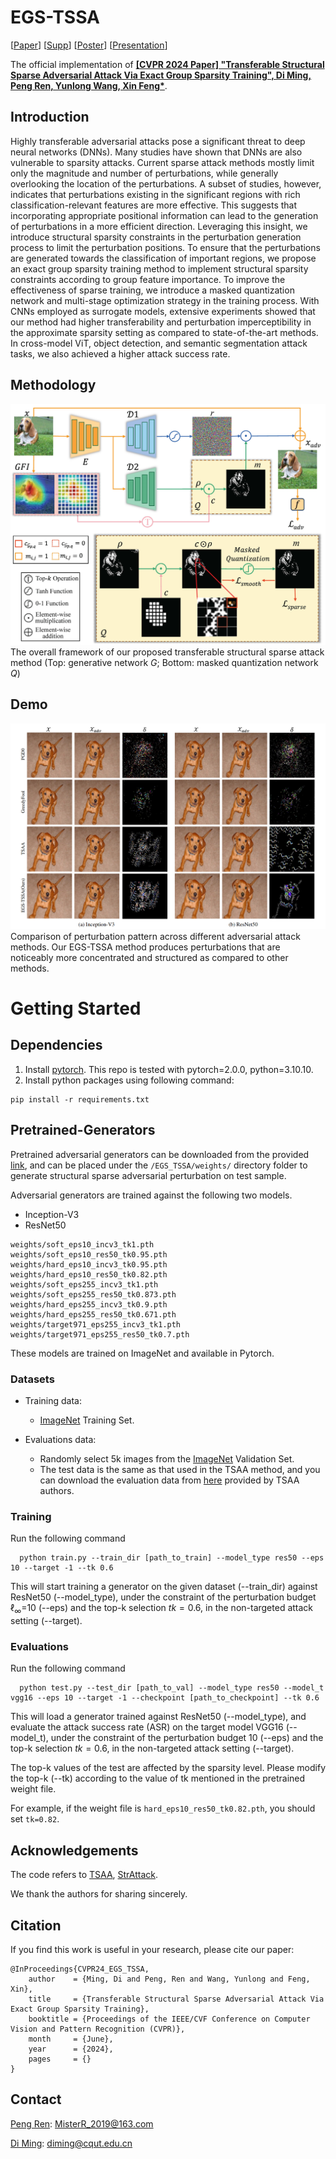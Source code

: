 # EGS-TSSA
[[Paper]()] [[Supp]()] [[Poster]()] [[Presentation]()]

The official implementation of [**\[CVPR 2024 Paper\] "Transferable Structural Sparse Adversarial Attack Via Exact Group Sparsity Training", Di Ming, Peng Ren, Yunlong Wang, Xin Feng\***](https://cvpr.thecvf.com/Conferences/2024/AcceptedPapers). 

## Introduction
Highly transferable adversarial attacks pose a significant threat to deep neural networks (DNNs). Many studies have shown that DNNs are also vulnerable to sparsity attacks. Current sparse attack methods mostly limit only the magnitude and number of perturbations, while generally overlooking the location of the perturbations. A subset of studies, however, indicates that perturbations existing in the significant regions with rich classification-relevant features are more effective. This suggests that incorporating appropriate positional information can lead to the generation of perturbations in a more efficient direction. Leveraging this insight, we introduce structural sparsity constraints in the perturbation generation process to limit the perturbation positions. To ensure that the perturbations are generated towards the classification of important regions, we propose an exact group sparsity training method to implement structural sparsity constraints according to group feature importance. To improve the effectiveness of sparse training, we introduce a masked quantization network and multi-stage optimization strategy in the training process. With CNNs employed as surrogate models, extensive experiments showed that our method had higher transferability and perturbation imperceptibility in the approximate sparsity setting as compared to state-of-the-art methods. In cross-model ViT, object detection, and semantic segmentation attack tasks, we also achieved a higher attack success rate.
## Methodology
![flowchart](show_image/Flowchart.jpg)
The overall framework of our proposed transferable structural sparse attack method (Top: generative network $G$; Bottom: masked quantization network $Q$)
## Demo
![example](show_image/Comparison_of_adversarial_perturbations.jpg?raw=true)
Comparison of perturbation pattern across different adversarial attack methods. Our EGS-TSSA method produces perturbations
that are noticeably more concentrated and structured as compared to other methods.


# Getting Started
## Dependencies
1. Install [pytorch](https://pytorch.org/). This repo is tested with pytorch=2.0.0, python=3.10.10.
2. Install python packages using following command:
```
pip install -r requirements.txt
```


## Pretrained-Generators
Pretrained adversarial generators can be downloaded from the provided [link](https://drive.google.com/drive/folders/1iypmK4iIdR2drG6EEe0f2K66fJRC9i7N?usp=sharing), and can be placed under the `/EGS_TSSA/weights/` directory folder to generate structural sparse adversarial perturbation on test sample.

Adversarial generators are trained against the following two models.
* Inception-V3
* ResNet50
```
weights/soft_eps10_incv3_tk1.pth
weights/soft_eps10_res50_tk0.95.pth
weights/hard_eps10_incv3_tk0.95.pth
weights/hard_eps10_res50_tk0.82.pth
weights/soft_eps255_incv3_tk1.pth
weights/soft_eps255_res50_tk0.873.pth
weights/hard_eps255_incv3_tk0.9.pth
weights/hard_eps255_res50_tk0.671.pth
weights/target971_eps255_incv3_tk1.pth
weights/target971_eps255_res50_tk0.7.pth
```

These models are trained on ImageNet and available in Pytorch. 
  
### Datasets
* Training data:
  * [ImageNet](http://www.image-net.org/) Training Set.
  
* Evaluations data:
  * Randomly select 5k images from the [ImageNet](http://www.image-net.org/) Validation Set.
  * The test data is the same as that used in the TSAA method, and you can download the evaluation data from [here](https://drive.google.com/drive/folders/1z6fMGd-NFvKi1-tVG59ow7ZxHyEGfEGI?usp=sharing) provided by TSAA authors.
  
  
### Training
<p align="justify"> Run the following command

```
  python train.py --train_dir [path_to_train] --model_type res50 --eps 10 --target -1 --tk 0.6
```
This will start training a generator on the given dataset (--train_dir) against ResNet50 (--model_type), under the constraint of the perturbation budget $\ell_\infty$=10 (--eps) and the top-k selection $tk=0.6$, in the non-targeted attack setting (--target).<p>

### Evaluations
<p align="justify"> Run the following command

```
  python test.py --test_dir [path_to_val] --model_type res50 --model_t vgg16 --eps 10 --target -1 --checkpoint [path_to_checkpoint] --tk 0.6
```
This will load a generator trained against ResNet50 (--model_type), and evaluate the attack success rate (ASR) on the target model VGG16 (--model_t), under the constraint of the perturbation budget 10 (--eps) and the top-k selection $tk=0.6$, in the non-targeted attack setting (--target). <p>
The top-k values of the test are affected by the sparsity level. Please modify the top-k (--tk) according to the value of tk mentioned in the pretrained weight file.<p>

For example, if the weight file is `hard_eps10_res50_tk0.82.pth`, you should set `tk=0.82`.

## Acknowledgements
The code refers to  [TSAA](https://github.com/shaguopohuaizhe/TSAA), [StrAttack](https://github.com/KaidiXu/StrAttack).

We thank the authors for sharing sincerely.

## Citation
If you find this work is useful in your research, please cite our paper:
```
@InProceedings{CVPR24_EGS_TSSA,
    author    = {Ming, Di and Peng, Ren and Wang, Yunlong and Feng, Xin},
    title     = {Transferable Structural Sparse Adversarial Attack Via Exact Group Sparsity Training},
    booktitle = {Proceedings of the IEEE/CVF Conference on Computer Vision and Pattern Recognition (CVPR)},
    month     = {June},
    year      = {2024},
    pages     = {}
}
```
## Contact

[Peng Ren](https://github.com/MisterRpeng/): [MisterR_2019@163.com](mailto:MisterR_2019@163.com)

[Di Ming](https://midasdming.github.io/): [diming@cqut.edu.cn](mailto:diming@cqut.edu.cn)
